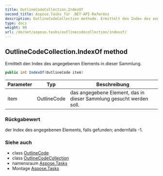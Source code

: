 ```yaml
---
title: OutlineCodeCollection.IndexOf
second_title: Aspose.Tasks für .NET-API-Referenz
description: OutlineCodeCollection methode. Ermittelt den Index des angegebenen Elements in dieser Sammlung.
type: docs
weight: 90
url: /de/net/aspose.tasks/outlinecodecollection/indexof/
---
```

## OutlineCodeCollection.IndexOf method

Ermittelt den Index des angegebenen Elements in dieser Sammlung.

```csharp
public int IndexOf(OutlineCode item)
```

| Parameter | Typ | Beschreibung |
| --- | --- | --- |
| item | OutlineCode | das angegebene Element, das in dieser Sammlung gesucht werden soll. |

### Rückgabewert

der Index des angegebenen Elements, falls gefunden; andernfalls -1.

### Siehe auch

* class [OutlineCode](../../outlinecode/)
* class [OutlineCodeCollection](../)
* namensraum [Aspose.Tasks](../../outlinecodecollection/)
* Montage [Aspose.Tasks](../../../)


